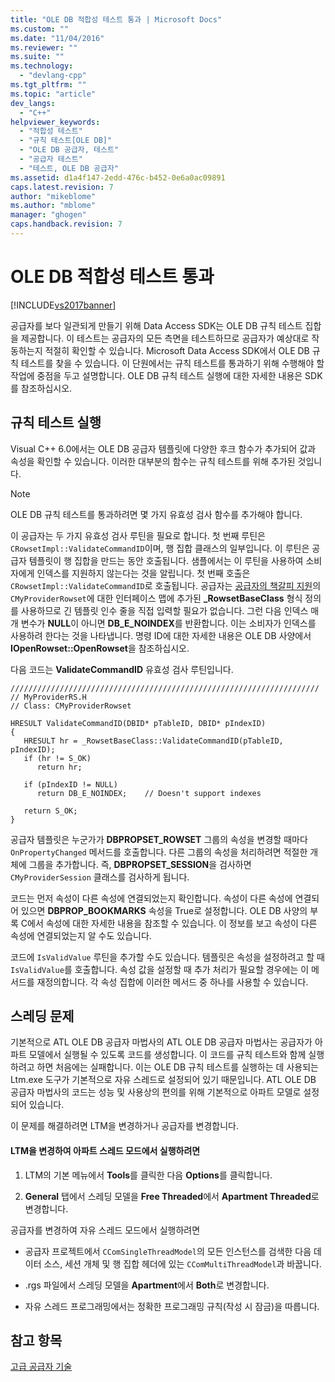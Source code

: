 ```yaml
---
title: "OLE DB 적합성 테스트 통과 | Microsoft Docs"
ms.custom: ""
ms.date: "11/04/2016"
ms.reviewer: ""
ms.suite: ""
ms.technology: 
  - "devlang-cpp"
ms.tgt_pltfrm: ""
ms.topic: "article"
dev_langs: 
  - "C++"
helpviewer_keywords: 
  - "적합성 테스트"
  - "규칙 테스트[OLE DB]"
  - "OLE DB 공급자, 테스트"
  - "공급자 테스트"
  - "테스트, OLE DB 공급자"
ms.assetid: d1a4f147-2edd-476c-b452-0e6a0ac09891
caps.latest.revision: 7
author: "mikeblome"
ms.author: "mblome"
manager: "ghogen"
caps.handback.revision: 7
---
```

# OLE DB 적합성 테스트 통과
[!INCLUDE[vs2017banner](../../assembler/inline/includes/vs2017banner.md)]

공급자를 보다 일관되게 만들기 위해 Data Access SDK는 OLE DB 규칙 테스트 집합을 제공합니다.  이 테스트는 공급자의 모든 측면을 테스트하므로 공급자가 예상대로 작동하는지 적절히 확인할 수 있습니다.  Microsoft Data Access SDK에서 OLE DB 규칙 테스트를 찾을 수 있습니다.  이 단원에서는 규칙 테스트를 통과하기 위해 수행해야 할 작업에 중점을 두고 설명합니다.  OLE DB 규칙 테스트 실행에 대한 자세한 내용은 SDK를 참조하십시오.  
  
## 규칙 테스트 실행  
 Visual C\+\+ 6.0에서는 OLE DB 공급자 템플릿에 다양한 후크 함수가 추가되어 값과 속성을 확인할 수 있습니다.  이러한 대부분의 함수는 규칙 테스트를 위해 추가된 것입니다.  
  
> [!NOTE]
>  OLE DB 규칙 테스트를 통과하려면 몇 가지 유효성 검사 함수를 추가해야 합니다.  
  
 이 공급자는 두 가지 유효성 검사 루틴을 필요로 합니다.  첫 번째 루틴은 `CRowsetImpl::ValidateCommandID`이며, 행 집합 클래스의 일부입니다.  이 루틴은 공급자 템플릿이 행 집합을 만드는 동안 호출됩니다.  샘플에서는 이 루틴을 사용하여 소비자에게 인덱스를 지원하지 않는다는 것을 알립니다.  첫 번째 호출은 `CRowsetImpl::ValidateCommandID`로 호출됩니다. 공급자는 [공급자의 책갈피 지원](../../data/oledb/provider-support-for-bookmarks.md)의 `CMyProviderRowset`에 대한 인터페이스 맵에 추가된 **\_RowsetBaseClass** 형식 정의를 사용하므로 긴 템플릿 인수 줄을 직접 입력할 필요가 없습니다.  그런 다음 인덱스 매개 변수가 **NULL**이 아니면 **DB\_E\_NOINDEX**를 반환합니다. 이는 소비자가 인덱스를 사용하려 한다는 것을 나타냅니다.  명령 ID에 대한 자세한 내용은 OLE DB 사양에서 **IOpenRowset::OpenRowset**을 참조하십시오.  
  
 다음 코드는 **ValidateCommandID** 유효성 검사 루틴입니다.  
  
```  
/////////////////////////////////////////////////////////////////////  
// MyProviderRS.H  
// Class: CMyProviderRowset   
  
HRESULT ValidateCommandID(DBID* pTableID, DBID* pIndexID)  
{  
   HRESULT hr = _RowsetBaseClass::ValidateCommandID(pTableID, pIndexID);  
   if (hr != S_OK)  
      return hr;  
  
   if (pIndexID != NULL)  
      return DB_E_NOINDEX;    // Doesn't support indexes  
  
   return S_OK;  
}  
```  
  
 공급자 템플릿은 누군가가 **DBPROPSET\_ROWSET** 그룹의 속성을 변경할 때마다 `OnPropertyChanged` 메서드를 호출합니다.  다른 그룹의 속성을 처리하려면 적절한 개체에 그룹을 추가합니다. 즉, **DBPROPSET\_SESSION**을 검사하면 `CMyProviderSession` 클래스를 검사하게 됩니다.  
  
 코드는 먼저 속성이 다른 속성에 연결되었는지 확인합니다.  속성이 다른 속성에 연결되어 있으면 **DBPROP\_BOOKMARKS** 속성을 True로 설정합니다.  OLE DB 사양의 부록 C에서 속성에 대한 자세한 내용을 참조할 수 있습니다.  이 정보를 보고 속성이 다른 속성에 연결되었는지 알 수도 있습니다.  
  
 코드에 `IsValidValue` 루틴을 추가할 수도 있습니다.  템플릿은 속성을 설정하려고 할 때 `IsValidValue`를 호출합니다.  속성 값을 설정할 때 추가 처리가 필요할 경우에는 이 메서드를 재정의합니다.  각 속성 집합에 이러한 메서드 중 하나를 사용할 수 있습니다.  
  
## 스레딩 문제  
 기본적으로 ATL OLE DB 공급자 마법사의 ATL OLE DB 공급자 마법사는 공급자가 아파트 모델에서 실행될 수 있도록 코드를 생성합니다.  이 코드를 규칙 테스트와 함께 실행하려고 하면 처음에는 실패합니다.  이는 OLE DB 규칙 테스트를 실행하는 데 사용되는 Ltm.exe 도구가 기본적으로 자유 스레드로 설정되어 있기 때문입니다.  ATL OLE DB 공급자 마법사의 코드는 성능 및 사용상의 편의를 위해 기본적으로 아파트 모델로 설정되어 있습니다.  
  
 이 문제를 해결하려면 LTM을 변경하거나 공급자를 변경합니다.  
  
#### LTM을 변경하여 아파트 스레드 모드에서 실행하려면  
  
1.  LTM의 기본 메뉴에서 **Tools**를 클릭한 다음 **Options**를 클릭합니다.  
  
2.  **General** 탭에서 스레딩 모델을 **Free Threaded**에서 **Apartment Threaded**로 변경합니다.  
  
 공급자를 변경하여 자유 스레드 모드에서 실행하려면  
  
-   공급자 프로젝트에서 `CComSingleThreadModel`의 모든 인스턴스를 검색한 다음 데이터 소스, 세션 개체 및 행 집합 헤더에 있는 `CComMultiThreadModel`과 바꿉니다.  
  
-   .rgs 파일에서 스레딩 모델을 **Apartment**에서 **Both**로 변경합니다.  
  
-   자유 스레드 프로그래밍에서는 정확한 프로그래밍 규칙\(작성 시 잠금\)을 따릅니다.  
  
## 참고 항목  
 [고급 공급자 기술](../../data/oledb/advanced-provider-techniques.md)